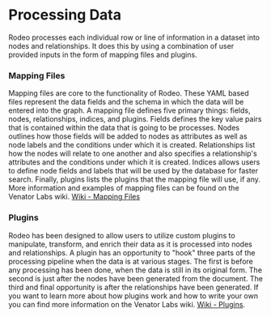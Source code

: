 # Processing Data

Rodeo processes each individual row or line of information in a dataset into nodes and relationships. It does this by using a combination of user provided inputs in the form of mapping files and plugins.

### Mapping Files

Mapping files are core to the functionality of Rodeo. These YAML based files
represent the data fields and the schema in which the data will be entered into
the graph. A mapping file defines five primary things: fields, nodes,
relationships, indices, and plugins. Fields defines the key value pairs that is
contained within the data that is going to be processes. Nodes outlines how
those fields will be added to nodes as attributes as well as node labels and the
conditions under which it is created. Relationships list how the nodes will
relate to one another and also specifies a relationship's attributes and the
conditions under which it is created. Indices allows users to define node fields
and labels that will be used by the database for faster search. Finally,
plugins lists the plugins that the mapping file will use, if any. More
information and examples of mapping files can be found on the Venator Labs wiki.
[Wiki - Mapping Files](https://github.com/VenatorLabs/venator-labs/wiki/Rodeo-Documentation#mapping-files)

### Plugins

Rodeo has been designed to allow users to utilize custom plugins to manipulate,
transform, and enrich their data as it is processed into nodes and
relationships. A plugin has an opportunity to "hook" three parts of the
processing pipeline when the data is at various stages. The first is before any
processing has been done, when the data is still in its original form. The
second is just after the nodes have been generated from the document. The third
and final opportunity is after the relationships have been generated. If you
want to learn more about how plugins work and how to write your own you can find
more information on the Venator Labs wiki. [Wiki - Plugins](https://github.com/VenatorLabs/venator-labs/wiki/Rodeo-Documentation#plugins).